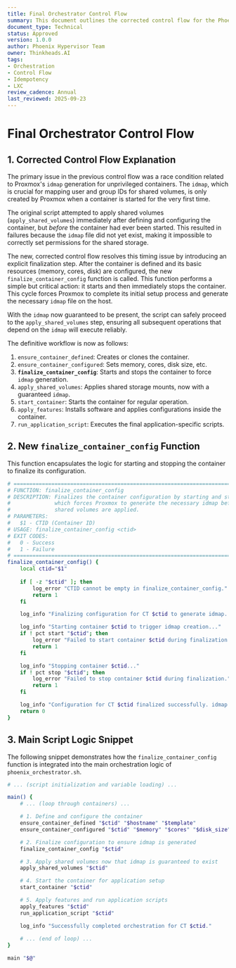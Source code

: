```yaml
---
title: Final Orchestrator Control Flow
summary: This document outlines the corrected control flow for the Phoenix Orchestrator, resolving a race condition related to Proxmox's idmap generation for unprivileged containers.
document_type: Technical
status: Approved
version: 1.0.0
author: Phoenix Hypervisor Team
owner: Thinkheads.AI
tags:
- Orchestration
- Control Flow
- Idempotency
- LXC
review_cadence: Annual
last_reviewed: 2025-09-23
---
```


# Final Orchestrator Control Flow

## 1. Corrected Control Flow Explanation

The primary issue in the previous control flow was a race condition related to Proxmox's `idmap` generation for unprivileged containers. The `idmap`, which is crucial for mapping user and group IDs for shared volumes, is only created by Proxmox when a container is started for the very first time.

The original script attempted to apply shared volumes (`apply_shared_volumes`) immediately after defining and configuring the container, but *before* the container had ever been started. This resulted in failures because the `idmap` file did not yet exist, making it impossible to correctly set permissions for the shared storage.

The new, corrected control flow resolves this timing issue by introducing an explicit finalization step. After the container is defined and its basic resources (memory, cores, disk) are configured, the new `finalize_container_config` function is called. This function performs a simple but critical action: it starts and then immediately stops the container. This cycle forces Proxmox to complete its initial setup process and generate the necessary `idmap` file on the host.

With the `idmap` now guaranteed to be present, the script can safely proceed to the `apply_shared_volumes` step, ensuring all subsequent operations that depend on the `idmap` will execute reliably.

The definitive workflow is now as follows:
1.  `ensure_container_defined`: Creates or clones the container.
2.  `ensure_container_configured`: Sets memory, cores, disk size, etc.
3.  **`finalize_container_config`**: Starts and stops the container to force `idmap` generation.
4.  `apply_shared_volumes`: Applies shared storage mounts, now with a guaranteed `idmap`.
5.  `start_container`: Starts the container for regular operation.
6.  `apply_features`: Installs software and applies configurations inside the container.
7.  `run_application_script`: Executes the final application-specific scripts.

## 2. New `finalize_container_config` Function

This function encapsulates the logic for starting and stopping the container to finalize its configuration.

```bash
# ==============================================================================
# FUNCTION: finalize_container_config
# DESCRIPTION: Finalizes the container configuration by starting and stopping it,
#              which forces Proxmox to generate the necessary idmap before
#              shared volumes are applied.
# PARAMETERS:
#   $1 - CTID (Container ID)
# USAGE: finalize_container_config <ctid>
# EXIT CODES:
#   0 - Success
#   1 - Failure
# ==============================================================================
finalize_container_config() {
    local ctid="$1"
    
    if [ -z "$ctid" ]; then
        log_error "CTID cannot be empty in finalize_container_config."
        return 1
    fi

    log_info "Finalizing configuration for CT $ctid to generate idmap..."

    log_info "Starting container $ctid to trigger idmap creation..."
    if ! pct start "$ctid"; then
        log_error "Failed to start container $ctid during finalization."
        return 1
    fi

    log_info "Stopping container $ctid..."
    if ! pct stop "$ctid"; then
        log_error "Failed to stop container $ctid during finalization."
        return 1
    fi

    log_info "Configuration for CT $ctid finalized successfully. idmap is now available."
    return 0
}
```

## 3. Main Script Logic Snippet

The following snippet demonstrates how the `finalize_container_config` function is integrated into the main orchestration logic of `phoenix_orchestrator.sh`.

```bash
# ... (script initialization and variable loading) ...

main() {
    # ... (loop through containers) ...

    # 1. Define and configure the container
    ensure_container_defined "$ctid" "$hostname" "$template"
    ensure_container_configured "$ctid" "$memory" "$cores" "$disk_size"

    # 2. Finalize configuration to ensure idmap is generated
    finalize_container_config "$ctid"

    # 3. Apply shared volumes now that idmap is guaranteed to exist
    apply_shared_volumes "$ctid"

    # 4. Start the container for application setup
    start_container "$ctid"

    # 5. Apply features and run application scripts
    apply_features "$ctid"
    run_application_script "$ctid"

    log_info "Successfully completed orchestration for CT $ctid."
    
    # ... (end of loop) ...
}

main "$@"